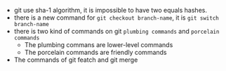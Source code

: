 - git use sha-1 algorithm, it is impossible to have two equals hashes.
- there is a new command for `git checkout branch-name`, it is `git switch branch-name`
- there is two kind of commands on git `plumbing commands` and `porcelain commands`
	- The plumbing commans are lower-level commands
	- The porcelain commands are friendly commands
- The commands of git featch and git merge